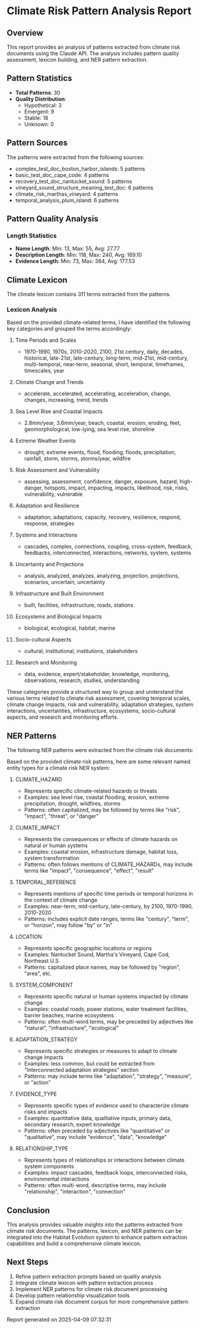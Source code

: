 # Climate Risk Pattern Analysis Report

## Overview

This report provides an analysis of patterns extracted from climate risk documents
using the Claude API. The analysis includes pattern quality assessment, lexicon
building, and NER pattern extraction.

## Pattern Statistics

- **Total Patterns**: 30
- **Quality Distribution**:
  - Hypothetical: 3
  - Emergent: 9
  - Stable: 18
  - Unknown: 0

## Pattern Sources

The patterns were extracted from the following sources:

- complex_test_doc_boston_harbor_islands: 5 patterns
- basic_test_doc_cape_code: 4 patterns
- recovery_test_doc_nantucket_sound: 5 patterns
- vineyard_sound_structure_meaning_test_doc: 6 patterns
- climate_risk_marthas_vineyard: 4 patterns
- temporal_analysis_plum_island: 6 patterns

## Pattern Quality Analysis

### Length Statistics

- **Name Length**: Min: 13, Max: 55, Avg: 27.77
- **Description Length**: Min: 118, Max: 240, Avg: 169.10
- **Evidence Length**: Min: 73, Max: 384, Avg: 177.53

## Climate Lexicon

The climate lexicon contains 311 terms extracted from the patterns.

### Lexicon Analysis

Based on the provided climate-related terms, I have identified the following key categories and grouped the terms accordingly:

1. Time Periods and Scales
   - 1970-1990, 1970s, 2010-2020, 2100, 21st century, daily, decades, historical, late-21st, late-century, long-term, mid-21st, mid-century, multi-temporal, near-term, seasonal, short, temporal, timeframes, timescales, year

2. Climate Change and Trends
   - accelerate, accelerated, accelerating, acceleration, change, changes, increasing, trend, trends

3. Sea Level Rise and Coastal Impacts
   - 2.8mm/year, 3.6mm/year, beach, coastal, erosion, eroding, feet, geomorphological, low-lying, sea level rise, shoreline

4. Extreme Weather Events
   - drought, extreme events, flood, flooding, floods, precipitation, rainfall, storm, storms, storms/year, wildfire

5. Risk Assessment and Vulnerability
   - assessing, assessment, confidence, danger, exposure, hazard, high-danger, hotspots, impact, impacting, impacts, likelihood, risk, risks, vulnerability, vulnerable

6. Adaptation and Resilience
   - adaptation, adaptations, capacity, recovery, resilience, respond, response, strategies

7. Systems and Interactions
   - cascades, complex, connections, coupling, cross-system, feedback, feedbacks, interconnected, interactions, networks, system, systems

8. Uncertainty and Projections
   - analysis, analyzed, analyzes, analyzing, projection, projections, scenarios, uncertain, uncertainty

9. Infrastructure and Built Environment
   - built, facilities, infrastructure, roads, stations

10. Ecosystems and Biological Impacts
    - biological, ecological, habitat, marine

11. Socio-cultural Aspects
    - cultural, institutional, institutions, stakeholders

12. Research and Monitoring
    - data, evidence, expert/stakeholder, knowledge, monitoring, observations, research, studies, understanding

These categories provide a structured way to group and understand the various terms related to climate risk assessment, covering temporal scales, climate change impacts, risk and vulnerability, adaptation strategies, system interactions, uncertainties, infrastructure, ecosystems, socio-cultural aspects, and research and monitoring efforts.

## NER Patterns

The following NER patterns were extracted from the climate risk documents:

Based on the provided climate risk patterns, here are some relevant named entity types for a climate risk NER system:

1. CLIMATE_HAZARD
   - Represents specific climate-related hazards or threats
   - Examples: sea level rise, coastal flooding, erosion, extreme precipitation, drought, wildfires, storms
   - Patterns: often capitalized, may be followed by terms like "risk", "impact", "threat", or "danger"

2. CLIMATE_IMPACT
   - Represents the consequences or effects of climate hazards on natural or human systems  
   - Examples: coastal erosion, infrastructure damage, habitat loss, system transformation
   - Patterns: often follows mentions of CLIMATE_HAZARDs, may include terms like "impact", "consequence", "effect", "result"

3. TEMPORAL_REFERENCE
   - Represents mentions of specific time periods or temporal horizons in the context of climate change
   - Examples: near-term, mid-century, late-century, by 2100, 1970-1990, 2010-2020
   - Patterns: includes explicit date ranges, terms like "century", "term", or "horizon", may follow "by" or "in"

4. LOCATION
   - Represents specific geographic locations or regions 
   - Examples: Nantucket Sound, Martha's Vineyard, Cape Cod, Northeast U.S.
   - Patterns: capitalized place names, may be followed by "region", "area", etc.

5. SYSTEM_COMPONENT  
   - Represents specific natural or human systems impacted by climate change
   - Examples: coastal roads, power stations, water treatment facilities, barrier beaches, marine ecosystems
   - Patterns: often multi-word terms, may be preceded by adjectives like "natural", "infrastructure", "ecological"

6. ADAPTATION_STRATEGY
   - Represents specific strategies or measures to adapt to climate change impacts
   - Examples: less common, but could be extracted from "Interconnected adaptation strategies" section
   - Patterns: may include terms like "adaptation", "strategy", "measure", or "action"

7. EVIDENCE_TYPE
   - Represents specific types of evidence used to characterize climate risks and impacts  
   - Examples: quantitative data, qualitative inputs, primary data, secondary research, expert knowledge
   - Patterns: often preceded by adjectives like "quantitative" or "qualitative", may include "evidence", "data", "knowledge"

8. RELATIONSHIP_TYPE  
   - Represents types of relationships or interactions between climate system components
   - Examples: impact cascades, feedback loops, interconnected risks, environmental interactions
   - Patterns: often multi-word, descriptive terms, may include "relationship", "interaction", "connection"

## Conclusion

This analysis provides valuable insights into the patterns extracted from climate risk
documents. The patterns, lexicon, and NER patterns can be integrated into the Habitat
Evolution system to enhance pattern extraction capabilities and build a comprehensive
climate lexicon.

## Next Steps

1. Refine pattern extraction prompts based on quality analysis
2. Integrate climate lexicon with pattern extraction process
3. Implement NER patterns for climate risk document processing
4. Develop pattern relationship visualization tools
5. Expand climate risk document corpus for more comprehensive pattern extraction

Report generated on 2025-04-09 07:32:31
